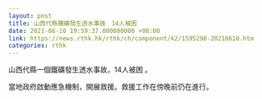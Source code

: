 ```yaml
---
layout: post
title: 山西代縣鐵礦發生透水事故　14人被困
date: 2021-06-10 19:59:37.000000000 +08:00
link: https://news.rthk.hk/rthk/ch/component/k2/1595298-20210610.htm
categories: rthk
---
```


山西代縣一個鐵礦發生透水事故，14人被困 。

當地政府啟動應急機制，開展救援。救援工作在傍晚前仍在進行。
